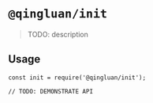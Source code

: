 # `@qingluan/init`

> TODO: description

## Usage

```
const init = require('@qingluan/init');

// TODO: DEMONSTRATE API
```
